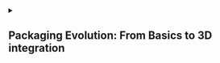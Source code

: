 <details>
<summary> <h2> Packaging Evolution: From Basics to 3D integration</h2> </summary>
<details>
<summary> Introduction to Semiconductor Packaging and Industry Overview </summary>

## 📦 Why is Semiconductor Packaging Important?

Semiconductor packaging plays a vital role in transitioning a fabricated silicon die from a **protected cleanroom environment** to the **real-world electronics ecosystem**. A **bare die**, as received from a foundry like **TSMC, Samsung, Intel, or SK Hynix**, is extremely delicate and needs to be protected from corrosion, moisture, and physical damage.

### 🛡️ Key Functions of Packaging:
1. **Protection** of the semiconductor devices on the die.
2. **Interconnection** between the die and other system components, including logic boards and external circuits.

A common packaging type, like the **Ball Grid Array (BGA)**, encapsulates the die with molding compound and uses wire bonds to connect the die to a substrate, enabling integration with PCBs.

![image](../images/module1/Screenshot%202025-04-05%20143644.png)

### 🧠 Real-World Example:
In devices like the **iPhone 15**, we see multiple packaged chips from companies such as **Broadcom, Texas Instruments, SK Hynix, Renesas, Cirrus Logic, STMicroelectronics**, etc., integrated on a logic board — highlighting the importance of effective semiconductor packaging.

---

## 🏭 Semiconductor Industry Value Chain

The semiconductor ecosystem is composed of multiple specialized entities:

- **Fabless Companies**: Focused on chip design (e.g., Qualcomm, AMD, Apple).- **Foundries**: Handle wafer fabrication (e.g., TSMC, GlobalFoundries).
- **OSAT (Outsourced Semiconductor Assembly and Test)**: Specialize in packaging and testing (e.g., ASE, Amkor, JCET, PTI).
- **IDMs (Integrated Device Manufacturers)**: Companies like Intel or Samsung who manage the entire flow from design to assembly.

### 🔁 Process Flow:
**Design → Wafer Process → Package & Test → Assembly**

In India, emerging players like **Micron, CG Power-Renesas, TATA Electronics, and Kaynes Semiconductor** are contributing to this growing domain.

![image](../images/module1/Screenshot%202025-04-05%20144130.png)
</details>

<details>
<summary> Understanding Package Requirements and Foundational Package Types </summary>

<h3>📌 Product Requirements</h3>

<p>
In modern SoC (System on Chip) and board design, <strong>choosing the right package</strong> is a crucial step to ensure product reliability, efficiency, and performance. As visualized below, the packaging acts as a bridge between the <strong>chip</strong> and the <strong>board</strong>, ensuring electrical, thermal, and mechanical integrity.
</p>

<img src="../images/module1/Screenshot 2025-04-05 145946.png" alt="Product Requirements Diagram" width="600"/>

<h4>🔍 Key Factors in Package Selection:</h4>
<ul>
  <li><strong>Application:</strong> Logic, memory, or power-specific requirements</li>
  <li><strong>Pin Count:</strong> Number of I/O pins required</li>
  <li><strong>Thermal Dissipation:</strong> Heat management capabilities</li>
  <li><strong>Cost:</strong> Economical feasibility</li>
  <li><strong>Reliability and Durability:</strong> Operational longevity and resistance to stress</li>
  <li><strong>Form Factor:</strong> Size and dimensional constraints</li>
</ul>

<p>These criteria guide the choice of packaging technology that aligns with both <strong>electrical performance</strong> and <strong>system integration needs</strong>.</p>

<hr/>

<h3>🧱 Typical Package Structure</h3>

<p>The figure below illustrates the internal structure of a typical package and the connection hierarchy:</p>

<img src="../images/module1/Screenshot 2025-04-05 150315.png" alt="Typical Package Structure" width="600"/>

<ul>
  <li><strong>Die:</strong> The silicon chip itself.</li>
  <li><strong>Carrier:</strong> Intermediate structure for routing and support.</li>
  <li><strong>PCB (System Board):</strong> Final mounting platform where the packaged IC is installed.</li>
  <li><strong>Mold Compound:</strong> Protects the chip from environmental damage.</li>
</ul>

<p>It also shows the two primary mounting technologies:</p>
<ul>
  <li><strong>Through-hole mounting</strong> (e.g., DIP, PGA)</li>
  <li><strong>Surface mount technology (SMT)</strong> (e.g., QFP, QFN, CSP, MCM, CoWoS)</li>
</ul>

<hr/>

<h3>📦 Common Package Types</h3>

<img src="../images/module1/Screenshot 2025-04-05 150919.png" alt="Package Types Overview" width="600"/>

<p><strong>Through-hole Packages:</strong></p>
<ul>
  <li>DIP, TO, PGA</li>
</ul>

<p><strong>Surface Mount Packages:</strong></p>
<ul>
  <li>QFP, QFN, PBGA, LGA, CSP, PoP</li>
</ul>

<p><strong>Advanced Packages:</strong></p>
<ul>
  <li>MCM (e.g., Intel Broadwell)</li>
  <li>CoWoS (e.g., Nvidia H100)</li>
</ul>

<p>Each packaging option serves specific design needs such as higher density, better thermal handling, or faster interconnects.</p>

<hr/>
</details>

<details>
<summary> Evolving Package Architectures- From single chipp to Multi-chip Modules </summary>

<h2>📦 Anatomy of Packages in SoC Design</h2>

<p>
In System-on-Chip (SoC) and semiconductor packaging, the physical interface between the silicon die and the outside world is critical. Packaging not only protects the silicon but also ensures reliable electrical connectivity, thermal management, and mechanical integrity.
</p>

<h3>🔹 Leadframe-Based Packages</h3>
<ul>
  <li><strong>DIP (Dual In-line Package):</strong> Traditional through-hole package with metal leads and gold wirebonds connecting the die to the external pins.</li>
  <li><strong>QFN (Quad Flat No-lead):</strong> Surface-mount package that provides excellent thermal performance with exposed pads.</li>
  <li><strong>Leadframe-CSP (Chip Scale Package):</strong> Compact size with minimal packaging overhead, used for high-density applications.</li>
  <li><strong>Leadframe-QFP (Quad Flat Package):</strong> Extends leads out from all four sides for surface mounting.</li>
</ul>

<h3>🔹 Laminate-Based Packages</h3>
<ul>
  <li><strong>Wire Bond PBGA (Plastic Ball Grid Array):</strong> Die is connected via wirebonds to a laminated substrate with solder balls for board attachment.</li>
  <li><strong>Flip Chip PBGA:</strong> Die is flipped and directly bonded to the substrate using solder bumps, improving performance and reducing parasitics.</li>
  <li><strong>PBGA, LGA, FC-CSP:</strong> Common package types where FC (Flip Chip) offers superior electrical and thermal characteristics.</li>
</ul>

<h3>🔹 Advanced Package Substrates</h3>
<ul>
  <li><strong>2D:</strong> Multiple dies placed side by side on a single substrate (FCBGA).</li>
  <li><strong>2.1D:</strong> Similar to 2D but includes an RDL (Redistribution Layer) to improve routing and integration.</li>
  <li><strong>2.3D:</strong> Uses an <em>organic interposer</em> to connect dies.</li>
  <li><strong>2.5D:</strong> Uses a <em>silicon interposer</em> for high-speed interconnects between dies, such as in CoWoS (Chip-on-Wafer-on-Substrate).</li>
</ul>

<h4>📌 Example: CoWoS (2.5D)</h4>
<p>
CoWoS integrates a silicon interposer with high-bandwidth memory (HBM) and a logic SoC on a common substrate. This design supports advanced applications such as AI and HPC (High-Performance Computing).
</p>

<img src="../images/module1/Screenshot 2025-04-05 152007.png" alt="Anatomy of Packages" width="600"/>
</details>

<details>
<summary> interposers re-distribution Layers and 2.5/3D packaging Approches </summary>

<h2>📘  Nomenclature of Semiconductor Packages</h2>

<p>
This section summarizes the packaging classifications used for semiconductors, including traditional SoCs, chiplets, and multichip modules. Packaging acts as a crucial bridge between the silicon dies and the Printed Circuit Board (PCB), influencing performance, integration, and power efficiency.
</p>

<h3>🏗️ Semiconductor Package Architecture</h3>
<p>
At a high level, the semiconductor package stack includes:
</p>

<ol>
  <li><strong>Semiconductors:</strong> These can be <em>single-chip</em> or <em>multichip</em> modules, and include regular ICs, SoCs, and chiplets.</li>
  <li><strong>Package Substrate (Carrier):</strong> Acts as an interconnect interface between the die(s) and PCB. It may use thin-film technology or interposers.</li>
  <li><strong>Printed Circuit Board (PCB):</strong> The base layer of integration for power delivery, signaling, and system-level assembly.</li>
</ol>

<h3>🔀 Multichip Packaging Options</h3>
<ul>
  <li><strong>Thin-Film Substrates:</strong> Used in simpler multichip integration.</li>
  <li><strong>Inorganic/Organic TSV-less Interposer:</strong> For moderate complexity integration without through-silicon vias (TSVs).</li>
  <li><strong>Passive TSV Interposer:</strong> Provides vertical interconnects without active components.</li>
  <li><strong>Active TSV Interposer:</strong> Advanced integration with embedded logic and memory elements in the interposer.</li>
</ul>

<h3>📦 Package Types by Level of Integration</h3>
<p>Various levels of integration define the type of package substrate used:</p>
<ul>
  <li><strong>PBGA:</strong> Plastic Ball Grid Array for single-chip devices.</li>
  <li><strong>fcCSP:</strong> Flip-chip Chip Scale Package with better electrical performance.</li>
  <li><strong>2D/2.1D:</strong> Multichip packaging on a shared substrate, with 2.1D using RDL (Redistribution Layer).</li>
  <li><strong>2.3D:</strong> Includes TSV-less organic interposers for inter-die communication.</li>
  <li><strong>2.5D:</strong> Incorporates a silicon interposer, as used in CoWoS (Chip-on-Wafer-on-Substrate).</li>
  <li><strong>3D:</strong> True 3D stacking with TSVs for high-density, high-bandwidth communication.</li>
</ul>

<h4>🔧 Example Applications</h4>
<ul>
  <li>AI accelerators using 2.5D packages with HBM and SoC dies.</li>
  <li>Consumer electronics using fcCSP or PBGA for cost-effective packaging.</li>
  <li>HPC and datacenter processors using 3D integration with active interposers.</li>
</ul>

<p>
<img src="../images/module1/Screenshot 2025-04-05 152543.png" alt="Package Nomenclature Diagram" width="600"/>
</p>

<p>
Source: <a href="https://www.amazon.com/Semiconductor-Advanced-Packaging-John-Lau/dp/1119869919" target="_blank">Semiconductor Advanced Packaging by John H. Lau</a>
</p>
</details>

<details>
<summary> Comparative Analysis and selecting the right Packaging solution </summary>

<h2>📦 IC Package Type Comparison</h2>

<p>This section provides a concise comparison of various IC package types based on key factors such as pros, cons, and typical applications.</p>

<table>
  <thead>
    <tr>
      <th>Package Type</th>
      <th>Pros</th>
      <th>Cons</th>
      <th>Common Applications</th>
    </tr>
  </thead>
  <tbody>
    <tr>
      <td>DIP</td>
      <td>Low cost, easy to assemble, durable</td>
      <td>Large size, low pin count, not suitable for automation</td>
      <td>Legacy consumer electronics, industrial systems</td>
    </tr>
    <tr>
      <td>QFN</td>
      <td>Compact, good thermal performance</td>
      <td>Limited accessibility, fewer I/O pins</td>
      <td>Smartphones, tablets, telecom</td>
    </tr>
    <tr>
      <td>LGA</td>
      <td>High pin density, good solderability</td>
      <td>Pins fragile, repair challenges</td>
      <td>Microcontrollers, ASICs</td>
    </tr>
    <tr>
      <td>BGA</td>
      <td>High pin count, good electrical/thermal performance</td>
      <td>Difficult to inspect/rework, costly</td>
      <td>High-performance ICs</td>
    </tr>
    <tr>
      <td>fcCSP</td>
      <td>Small size, cost-effective performance</td>
      <td>Limited I/O, solder issues</td>
      <td>IoT, wearables, smartphones</td>
    </tr>
    <tr>
      <td>2.1D</td>
      <td>Higher integration, power-efficient</td>
      <td>Long die-to-die connections</td>
      <td>Data center chips, RF modules</td>
    </tr>
    <tr>
      <td>2.3D</td>
      <td>High I/O and low routing cost</td>
      <td>Polymer RDL reliability issues</td>
      <td>HPC, AI computing</td>
    </tr>
    <tr>
      <td>2.5D / 3D</td>
      <td>High I/O throughput, low latency</td>
      <td>High cost, reliability challenges</td>
      <td>AI GPUs, advanced computing</td>
    </tr>
  </tbody>
</table>

</details>
</details>